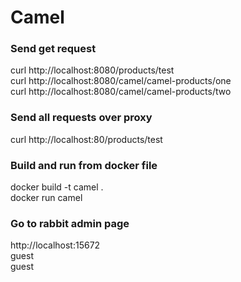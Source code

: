 # Camel

### Send get request
curl http://localhost:8080/products/test  
curl http://localhost:8080/camel/camel-products/one  
curl http://localhost:8080/camel/camel-products/two

### Send all requests over proxy
curl http://localhost:80/products/test

### Build and run from docker file
docker build -t camel .  
docker run camel

### Go to rabbit admin page
http://localhost:15672  
guest  
guest

